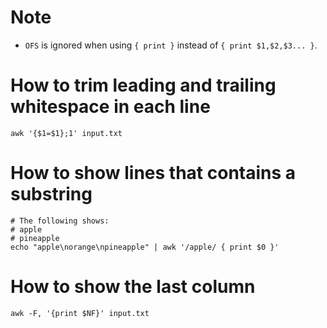 # Note
* `OFS` is ignored when using `{ print }` instead of `{ print $1,$2,$3... }`.

# How to trim leading and trailing whitespace in each line
```shell
awk '{$1=$1};1' input.txt
```

# How to show lines that contains a substring
```shell
# The following shows:
# apple
# pineapple
echo "apple\norange\npineapple" | awk '/apple/ { print $0 }'
```

# How to show the last column
```shell
awk -F, '{print $NF}' input.txt
```
